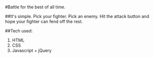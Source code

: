 #Battle for the best of all time.

##It's simple. Pick your fighter. Pick an enemy. Hit the attack button and hope your fighter can fend off the rest.

##Tech used:
1. HTML
2. CSS
3. Javascript + jQuery
